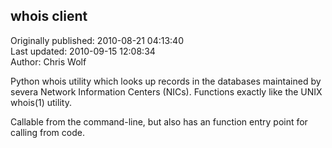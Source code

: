 ## whois client  
Originally published: 2010-08-21 04:13:40  
Last updated: 2010-09-15 12:08:34  
Author: Chris Wolf  
  
Python whois utility which looks up records in the databases maintained by severa Network Information Centers (NICs).  Functions exactly like the UNIX whois(1) utility.

Callable from the command-line, but also has an function entry point for calling from code.

